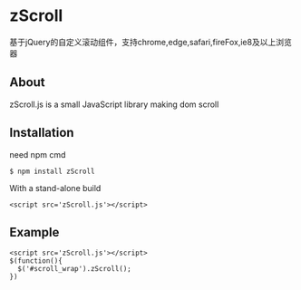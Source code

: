 # zScroll
基于jQuery的自定义滚动组件，支持chrome,edge,safari,fireFox,ie8及以上浏览器

## About

  zScroll.js is a small JavaScript library making dom scroll

## Installation
  
  need npm cmd

    $ npm install zScroll

  With a stand-alone build

    <script src='zScroll.js'></script>


## Example
  
    <script src='zScroll.js'></script>
    $(function(){
      $('#scroll_wrap').zScroll();
    })
